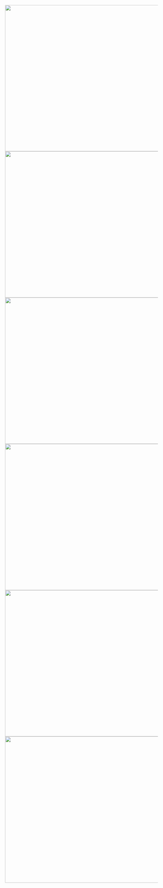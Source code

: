 

<img src="https://github.com/edwardpeterr/noah1906/blob/main/png/1.PNG" width="850" height="480"/>
<img src="https://github.com/edwardpeterr/noah1906/blob/main/png/a.PNG" width="850" height="480"/>
<img src="https://github.com/edwardpeterr/noah1906/blob/main/png/b.PNG" width="850" height="480"/>
<img src="https://github.com/edwardpeterr/noah1906/blob/main/png/c.PNG" width="850" height="480"/>
<img src="https://github.com/edwardpeterr/noah1906/blob/main/png/d.PNG" width="850" height="480"/>
<img src="https://github.com/edwardpeterr/noah1906/blob/main/png/e.PNG" width="850" height="480"/>
